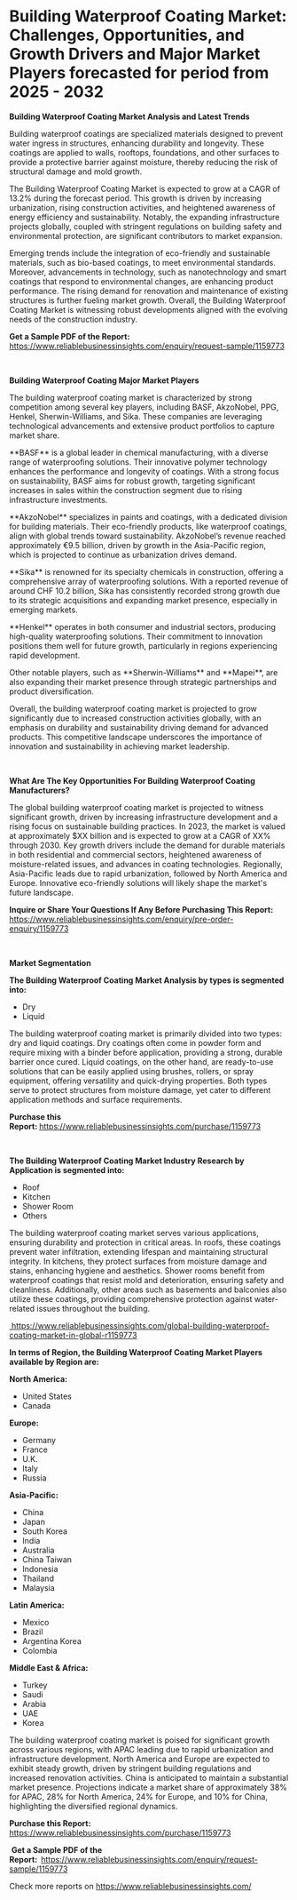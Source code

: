 <p><h1>Building Waterproof Coating Market: Challenges, Opportunities, and Growth Drivers and Major Market Players forecasted for period from 2025 - 2032</h1></p><p><strong>Building Waterproof Coating Market Analysis and Latest Trends</strong></p>
<p><p>Building waterproof coatings are specialized materials designed to prevent water ingress in structures, enhancing durability and longevity. These coatings are applied to walls, rooftops, foundations, and other surfaces to provide a protective barrier against moisture, thereby reducing the risk of structural damage and mold growth. </p><p>The Building Waterproof Coating Market is expected to grow at a CAGR of 13.2% during the forecast period. This growth is driven by increasing urbanization, rising construction activities, and heightened awareness of energy efficiency and sustainability. Notably, the expanding infrastructure projects globally, coupled with stringent regulations on building safety and environmental protection, are significant contributors to market expansion. </p><p>Emerging trends include the integration of eco-friendly and sustainable materials, such as bio-based coatings, to meet environmental standards. Moreover, advancements in technology, such as nanotechnology and smart coatings that respond to environmental changes, are enhancing product performance. The rising demand for renovation and maintenance of existing structures is further fueling market growth. Overall, the Building Waterproof Coating Market is witnessing robust developments aligned with the evolving needs of the construction industry.</p></p>
<p><strong>Get a Sample PDF of the Report:&nbsp;</strong> <a href="https://www.reliablebusinessinsights.com/enquiry/request-sample/1159773?utm_campaign=2208&utm_medium=2&utm_source=Github&utm_content=ia&utm_term=22032025&utm_id=building-waterproof-coating">https://www.reliablebusinessinsights.com/enquiry/request-sample/1159773</a></p>
<p>&nbsp;</p>
<p><strong>Building Waterproof Coating Major Market Players</strong></p>
<p><p>The building waterproof coating market is characterized by strong competition among several key players, including BASF, AkzoNobel, PPG, Henkel, Sherwin-Williams, and Sika. These companies are leveraging technological advancements and extensive product portfolios to capture market share.</p><p>**BASF** is a global leader in chemical manufacturing, with a diverse range of waterproofing solutions. Their innovative polymer technology enhances the performance and longevity of coatings. With a strong focus on sustainability, BASF aims for robust growth, targeting significant increases in sales within the construction segment due to rising infrastructure investments.</p><p>**AkzoNobel** specializes in paints and coatings, with a dedicated division for building materials. Their eco-friendly products, like waterproof coatings, align with global trends toward sustainability. AkzoNobel’s revenue reached approximately €9.5 billion, driven by growth in the Asia-Pacific region, which is projected to continue as urbanization drives demand.</p><p>**Sika** is renowned for its specialty chemicals in construction, offering a comprehensive array of waterproofing solutions. With a reported revenue of around CHF 10.2 billion, Sika has consistently recorded strong growth due to its strategic acquisitions and expanding market presence, especially in emerging markets.</p><p>**Henkel** operates in both consumer and industrial sectors, producing high-quality waterproofing solutions. Their commitment to innovation positions them well for future growth, particularly in regions experiencing rapid development.</p><p>Other notable players, such as **Sherwin-Williams** and **Mapei**, are also expanding their market presence through strategic partnerships and product diversification.</p><p>Overall, the building waterproof coating market is projected to grow significantly due to increased construction activities globally, with an emphasis on durability and sustainability driving demand for advanced products. This competitive landscape underscores the importance of innovation and sustainability in achieving market leadership.</p></p>
<p>&nbsp;</p>
<p><strong>What Are The Key Opportunities For Building Waterproof Coating Manufacturers?</strong></p>
<p><p>The global building waterproof coating market is projected to witness significant growth, driven by increasing infrastructure development and a rising focus on sustainable building practices. In 2023, the market is valued at approximately $XX billion and is expected to grow at a CAGR of XX% through 2030. Key growth drivers include the demand for durable materials in both residential and commercial sectors, heightened awareness of moisture-related issues, and advances in coating technologies. Regionally, Asia-Pacific leads due to rapid urbanization, followed by North America and Europe. Innovative eco-friendly solutions will likely shape the market's future landscape.</p></p>
<p><strong>Inquire or Share Your Questions If Any Before Purchasing This Report:</strong> <a href="https://www.reliablebusinessinsights.com/enquiry/pre-order-enquiry/1159773?utm_campaign=2208&utm_medium=2&utm_source=Github&utm_content=ia&utm_term=22032025&utm_id=building-waterproof-coating">https://www.reliablebusinessinsights.com/enquiry/pre-order-enquiry/1159773</a></p>
<p>&nbsp;</p>
<p><strong>Market Segmentation</strong></p>
<p><strong>The Building Waterproof Coating Market Analysis by types is segmented into:</strong></p>
<p><ul><li>Dry</li><li>Liquid</li></ul></p>
<p><p>The building waterproof coating market is primarily divided into two types: dry and liquid coatings. Dry coatings often come in powder form and require mixing with a binder before application, providing a strong, durable barrier once cured. Liquid coatings, on the other hand, are ready-to-use solutions that can be easily applied using brushes, rollers, or spray equipment, offering versatility and quick-drying properties. Both types serve to protect structures from moisture damage, yet cater to different application methods and surface requirements.</p></p>
<p><strong>Purchase this Report:&nbsp;</strong><a href="https://www.reliablebusinessinsights.com/purchase/1159773?utm_campaign=2208&utm_medium=2&utm_source=Github&utm_content=ia&utm_term=22032025&utm_id=building-waterproof-coating">https://www.reliablebusinessinsights.com/purchase/1159773</a></p>
<p>&nbsp;</p>
<p><strong>The Building Waterproof Coating Market Industry Research by Application is segmented into:</strong></p>
<p><ul><li>Roof</li><li>Kitchen</li><li>Shower Room</li><li>Others</li></ul></p>
<p><p>The building waterproof coating market serves various applications, ensuring durability and protection in critical areas. In roofs, these coatings prevent water infiltration, extending lifespan and maintaining structural integrity. In kitchens, they protect surfaces from moisture damage and stains, enhancing hygiene and aesthetics. Shower rooms benefit from waterproof coatings that resist mold and deterioration, ensuring safety and cleanliness. Additionally, other areas such as basements and balconies also utilize these coatings, providing comprehensive protection against water-related issues throughout the building.</p></p>
<p><a href="https://www.reliablebusinessinsights.com/global-building-waterproof-coating-market-in-global-r1159773?utm_campaign=2208&utm_medium=2&utm_source=Github&utm_content=ia&utm_term=22032025&utm_id=building-waterproof-coating">&nbsp;https://www.reliablebusinessinsights.com/global-building-waterproof-coating-market-in-global-r1159773</a></p>
<p><strong>In terms of Region, the Building Waterproof Coating Market Players available by Region are:</strong></p>
<p>
    <p> <strong> North America: </strong>
        <ul>
            <li>United States</li>
            <li>Canada</li>
        </ul>
        </p> 
    <p> <strong> Europe: </strong>
        <ul>
            <li>Germany</li>
            <li>France</li>
            <li>U.K.</li>
            <li>Italy</li>
            <li>Russia</li>
        </ul>
        </p> 
    <p> <strong> Asia-Pacific: </strong>
        <ul>
            <li>China</li>
            <li>Japan</li>
            <li>South Korea</li>
            <li>India</li>
            <li>Australia</li>
            <li>China Taiwan</li>
            <li>Indonesia</li>
            <li>Thailand</li>
            <li>Malaysia</li>
        </ul>
        </p> 
    <p> <strong> Latin America: </strong>
        <ul>
            <li>Mexico</li>
            <li>Brazil</li>
            <li>Argentina Korea</li>
            <li>Colombia</li>
        </ul>
        </p> 
    <p> <strong> Middle East & Africa: </strong>
        <ul>
            <li>Turkey</li>
            <li>Saudi</li>
            <li>Arabia</li>
            <li>UAE</li>
            <li>Korea</li>
        </ul>
    </p>
    </p>
<p><p>The building waterproof coating market is poised for significant growth across various regions, with APAC leading due to rapid urbanization and infrastructure development. North America and Europe are expected to exhibit steady growth, driven by stringent building regulations and increased renovation activities. China is anticipated to maintain a substantial market presence. Projections indicate a market share of approximately 38% for APAC, 28% for North America, 24% for Europe, and 10% for China, highlighting the diversified regional dynamics.</p></p>
<p><strong>Purchase this Report: </strong><a href="https://www.reliablebusinessinsights.com/purchase/1159773?utm_campaign=2208&utm_medium=2&utm_source=Github&utm_content=ia&utm_term=22032025&utm_id=building-waterproof-coating">https://www.reliablebusinessinsights.com/purchase/1159773</a></p>
<p>&nbsp;<strong>Get a Sample PDF of the Report:&nbsp;&nbsp;</strong><a href="https://www.reliablebusinessinsights.com/enquiry/request-sample/1159773?utm_campaign=2208&utm_medium=2&utm_source=Github&utm_content=ia&utm_term=22032025&utm_id=building-waterproof-coating">https://www.reliablebusinessinsights.com/enquiry/request-sample/1159773</a></p>
<p><strong></strong></p>
<p>Check more reports on <a href="https://www.reliablebusinessinsights.com/?utm_campaign=2208&utm_medium=2&utm_source=Github&utm_content=ia&utm_term=22032025&utm_id=building-waterproof-coating">https://www.reliablebusinessinsights.com/</a></p>